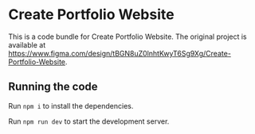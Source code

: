 
  # Create Portfolio Website

  This is a code bundle for Create Portfolio Website. The original project is available at https://www.figma.com/design/tBGN8uZ0lnhtKwyT6Sg9Xg/Create-Portfolio-Website.

  ## Running the code

  Run `npm i` to install the dependencies.

  Run `npm run dev` to start the development server.
  